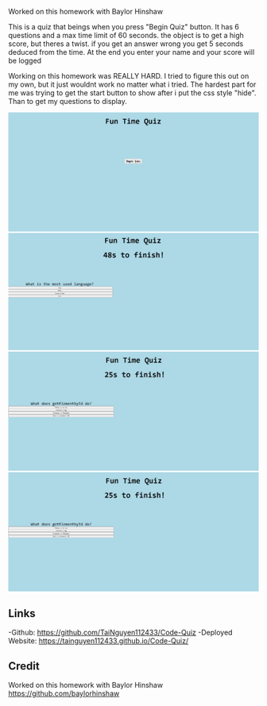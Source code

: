 Worked on this homework with Baylor Hinshaw

This is a quiz that beings when you press "Begin Quiz" button. It has 6 questions and  a max time limit of 60 seconds. the object is to get a high score, but theres a twist. if you get an answer wrong you get 5 seconds deduced from the time. At the end you enter your name and your score will be logged

Working on this homework was REALLY HARD. I tried to figure this out on my own, but it just wouldnt work no matter what i tried. The hardest part for me was trying to get the start button to show after i put the css style "hide". Than to get my questions to display.

![Screenshot Start Page](https://github.com/TaiNguyen112433/Code-Quiz/blob/main/assets/image/h1%20(1).png)
![Screenshot Question](https://github.com/TaiNguyen112433/Code-Quiz/blob/main/assets/image/h1%20(2).png)
![Screenshot Question](https://github.com/TaiNguyen112433/Code-Quiz/blob/main/assets/image/h1%20(3).png)
![Screenshot End](https://github.com/TaiNguyen112433/Code-Quiz/blob/main/assets/image/h1%20(4).png)

## Links
-Github: https://github.com/TaiNguyen112433/Code-Quiz
-Deployed Website: https://tainguyen112433.github.io/Code-Quiz/ 

## Credit
Worked on this homework with Baylor Hinshaw
https://github.com/baylorhinshaw
